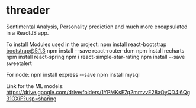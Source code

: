 
# threader
Sentimental Analysis, Personality prediction and much more encapsulated in a ReactJS app.



To install Modules used in the project:
    npm install react-bootstrap bootstrap@5.1.3
    npm install --save react-router-dom
    npm install recharts
    npm install react-spring
    npm i react-simple-star-rating
    npm install --save sweetalert

For node:
    npm install express --save
    npm install mysql


Link for the ML models: https://drive.google.com/drive/folders/1YPMKsE7q2mmvvE28aOyQD4l6Qg31OXiF?usp=sharing
